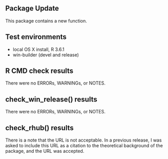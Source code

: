 ## Package Update
This package contains a new function.

## Test environments
* local OS X install, R 3.6.1
* win-builder (devel and release)

## R CMD check results
There were no ERRORs, WARNINGs, or NOTES.

## check_win_release() results
There were no ERRORs, WARNINGs, or NOTES.

## check_rhub() results
There is a note that the URL is not acceptable. In a previous release, I was asked to include this URL as a citation to the theoretical background of the package, and the URL was accepted.
